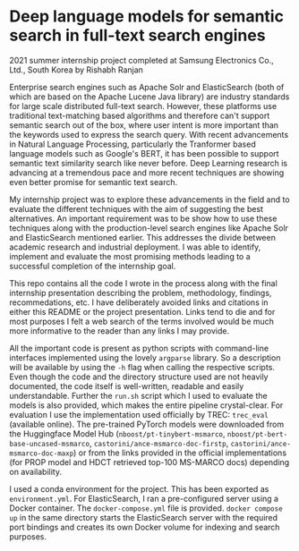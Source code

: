 # Deep language models for semantic search in full-text search engines

2021 summer internship project completed at Samsung Electronics Co., Ltd., South Korea by Rishabh Ranjan

Enterprise search engines such as Apache Solr and ElasticSearch (both of which are based on the Apache Lucene Java library) are industry standards for large scale distributed full-text search. However, these platforms use traditional text-matching based algorithms and therefore can't support semantic search out of the box, where user intent is more important than the keywords used to express the search query. With recent advancements in Natural Language Processing, particularly the Tranformer based language models such as Google's BERT, it has been possible to support semantic text similarity search like never before. Deep Learning research is advancing at a tremendous pace and more recent techniques are showing even better promise for semantic text search.

My internship project was to explore these advancements in the field and to evaluate the different techniques with the aim of suggesting the best alternatives. An important requirement was to be show how to use these techniques along with the production-level search engines like Apache Solr and ElasticSearch mentioned earlier. This addresses the divide between academic research and industrial deployment. I was able to identify, implement and evaluate the most promising methods leading to a successful completion of the internship goal.

This repo contains all the code I wrote in the process along with the final internship presentation describing the problem, methodology, findings, recommedations, etc. I have deliberately avoided links and citations in either this README or the project presentation. Links tend to die and for most purposes I felt a web search of the terms involved would be much more informative to the reader than any links I may provide.

All the important code is present as python scripts with command-line interfaces implemented using the lovely `argparse` library. So a description will be available by using the `-h` flag when calling the respective scripts. Even though the code and the directory structure used are not heavily documented, the code itself is well-written, readable and easily understandable. Further the `run.sh` script which I used to evaluate the models is also provided, which makes the entire pipeline crystal-clear. For evaluation I use the implementation used officially by TREC: `trec_eval` (available online). The pre-trained PyTorch models were downloaded from the Huggingface Model Hub (`nboost/pt-tinybert-msmarco`, `nboost/pt-bert-base-uncased-msmarco`, `castorini/ance-msmarco-doc-firstp`, `castorini/ance-msmarco-doc-maxp`) or from the links provided in the official implementations (for PROP model and HDCT retrieved top-100 MS-MARCO docs) depending on availability.

I used a conda environment for the project. This has been exported as `environment.yml`. For ElasticSearch, I ran a pre-configured server using a Docker container. The `docker-compose.yml` file is provided. `docker compose up` in the same directory starts the ElasticSearch server with the required port bindings and creates its own Docker volume for indexing and search purposes.
